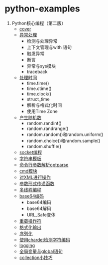 # python-examples
1. Python核心编程（第二版）
    - [cover][0]
    - [异常处理][1]
        - 检测与处理异常
        - 上下文管理与with 语句
        - 触发异常
        - 断言
        - 异常与sys模块
        - traceback
    - [处理时间][2]
        - time.time()
        - time.ctime()
        - time.clock()
        - struct_time
        - 解析与格式化时间
        - 使用Time Zone
    - [产生随机数][3]
        - random.randint()
        - random.randrange()
        - random.random()和random.uniform()
        - random.choice()和random.sample()
        - random.shuffle()
    - [socket编程][4]
    - [字符串模板][5]
    - [命令行参数解析optparse][6]
    - [cmd模块][7]
    - [对XML进行操作][8]
    - [参数形式传递函数][9]
    - [多线程编程][10]
    - [base64编码][11]
        - base64编码
        - base64解码
        - URL_Safe变体
    - [重载操作符][12]
    - [格式化输出][13]
    - [序列化][14]
    - [使用chardet检测字符编码][15]
    - [logging][16]
    - [全局变量与global语句][17]
    - [collection小技巧][18]


[0]: CorePythonProgramming/
[1]: CorePythonProgramming/exception-handling.md
[2]: CorePythonProgramming/time.md
[3]: CorePythonProgramming/random.md
[4]: CorePythonProgramming/socket.md
[5]: CorePythonProgramming/string-template.md
[6]: CorePythonProgramming/optparse.md
[7]: CorePythonProgramming/cmd.md
[8]: CorePythonProgramming/xml.md
[9]: CorePythonProgramming/func_arg.md
[10]: CorePythonProgramming/threading.md
[11]: CorePythonProgramming/base64.md
[12]: CorePythonProgramming/override-op.md
[13]: CorePythonProgramming/print.md
[14]: CorePythonProgramming/pickle.md
[15]: CorePythonProgramming/chardet.md
[16]: CorePythonProgramming/logging.md
[17]: CorePythonProgramming/global.md
[18]: CorePythonProgramming/collection.md
